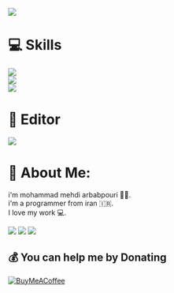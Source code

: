 ![](https://raw.githubusercontent.com/pyAref/Arbabpouri/main/wallpaper.gif)
 
 
# 💻 Skills 
[![](https://skillicons.dev/icons?i=python,django,fastapi,flask,html,css,bootstrap,sass)](https://skillicons.dev)<br/>
[![](https://skillicons.dev/icons?i=selenium,github,docker,linux,bash)](https://skillicons.dev)<br />
[![](https://skillicons.dev/icons?i=mysql,sqlite,mongodb)](https://skillicons.dev)<br />

# 📌 Editor
[![](https://skillicons.dev/icons?i=vim,vscode,neovim)](https://skillicons.dev)<br />
 

# 💫 About Me:
i'm mohammad mehdi arbabpouri 👨‍💻.<br>i'm a programmer from iran 🇮🇷.<br>I love my work 💻.<br>

[![](https://skillicons.dev/icons?i=stackoverflow)]()
[![](https://skillicons.dev/icons?i=instagram)]()
[![](https://skillicons.dev/icons?i=discord)]()

  ## 💰 You can help me by Donating
  [![BuyMeACoffee](https://img.shields.io/badge/Buy%20Me%20a%20Coffee-ffdd00?style=for-the-badge&logo=buy-me-a-coffee&logoColor=black)](https://www.buymeacoffee.com/sardarcybery) 

